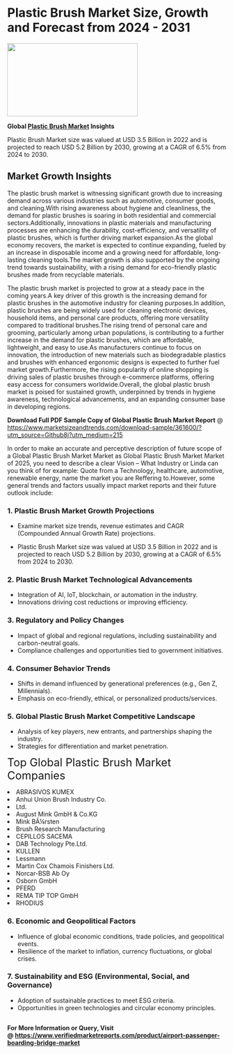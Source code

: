 <H1>Plastic Brush Market Size, Growth and Forecast from 2024 - 2031</H1><img class="aligncenter size-medium wp-image-584254" src="https://thirdeyenews.in/wp-content/uploads/2024/09/Global-Market-Research-300x168.jpeg" alt="" width="300" height="168" /><p><strong>Global&nbsp;<a href="https://www.marketsizeandtrends.com/download-sample/361600/?utm_source=Github8j?utm_medium=215">Plastic Brush Market</a> Insights</strong></p><p>Plastic Brush Market size was valued at USD 3.5 Billion in 2022 and is projected to reach USD 5.2 Billion by 2030, growing at a CAGR of 6.5% from 2024 to 2030.</p><p><h2>Market Growth Insights</h2> <p>The plastic brush market is witnessing significant growth due to increasing demand across various industries such as automotive, consumer goods, and cleaning.With rising awareness about hygiene and cleanliness, the demand for plastic brushes is soaring in both residential and commercial sectors.Additionally, innovations in plastic materials and manufacturing processes are enhancing the durability, cost-efficiency, and versatility of plastic brushes, which is further driving market expansion.As the global economy recovers, the market is expected to continue expanding, fueled by an increase in disposable income and a growing need for affordable, long-lasting cleaning tools.The market growth is also supported by the ongoing trend towards sustainability, with a rising demand for eco-friendly plastic brushes made from recyclable materials.</p> <p>The plastic brush market is projected to grow at a steady pace in the coming years.A key driver of this growth is the increasing demand for plastic brushes in the automotive industry for cleaning purposes.In addition, plastic brushes are being widely used for cleaning electronic devices, household items, and personal care products, offering more versatility compared to traditional brushes.The rising trend of personal care and grooming, particularly among urban populations, is contributing to a further increase in the demand for plastic brushes, which are affordable, lightweight, and easy to use.As manufacturers continue to focus on innovation, the introduction of new materials such as biodegradable plastics and brushes with enhanced ergonomic designs is expected to further fuel market growth.Furthermore, the rising popularity of online shopping is driving sales of plastic brushes through e-commerce platforms, offering easy access for consumers worldwide.Overall, the global plastic brush market is poised for sustained growth, underpinned by trends in hygiene awareness, technological advancements, and an expanding consumer base in developing regions.</p> <p><span class=""><strong>Download Full PDF Sample Copy of Global Plastic Brush Market Report</strong> @ <a href="https://www.marketsizeandtrends.com/download-sample/361600/?utm_source=Github8j?utm_medium=215" target="_blank">https://www.marketsizeandtrends.com/download-sample/361600/?utm_source=Github8j?utm_medium=215</a></span></p><p>In order to make an accurate and perceptive description of future scope of a Global&nbsp;Plastic Brush Market Market as Global&nbsp;Plastic Brush Market Market of 2025, you need to describe a clear Vision &ndash; What Industry or Linda can you think of for example: Quote from a Technology, healthcare, automotive, renewable energy, name the market you are Reffering to.However, some general trends and factors usually impact market reports and their future outlook include:</p><h3>1.&nbsp;<strong>Plastic Brush Market Growth Projections</strong></h3><ul><li>Examine market size trends, revenue estimates and CAGR (Compounded Annual Growth Rate) projections.</li><li><p>Plastic Brush Market size was valued at USD 3.5 Billion in 2022 and is projected to reach USD 5.2 Billion by 2030, growing at a CAGR of 6.5% from 2024 to 2030.</p></li></ul><h3>2.&nbsp;<strong>Plastic Brush Market Technological Advancements</strong></h3><ul><li>Integration of AI, IoT, blockchain, or automation in the industry.</li><li>Innovations driving cost reductions or improving efficiency.</li></ul><h3>3.&nbsp;<strong>Regulatory and Policy Changes</strong></h3><ul><li>Impact of global and regional regulations, including sustainability and carbon-neutral goals.</li><li>Compliance challenges and opportunities tied to government initiatives.</li></ul><h3>4.&nbsp;<strong>Consumer Behavior Trends</strong></h3><ul><li>Shifts in demand influenced by generational preferences (e.g., Gen Z, Millennials).</li><li>Emphasis on eco-friendly, ethical, or personalized products/services.</li></ul><h3>5.&nbsp;<strong>Global Plastic Brush Market Competitive Landscape</strong></h3><ul><li>Analysis of key players, new entrants, and partnerships shaping the industry.</li><li>Strategies for differentiation and market penetration.</li></ul><p data-pm-slice="1 1 []"><span style="color: inherit; font-family: inherit; font-size: 25px;">Top Global Plastic Brush Market Companies</span></p><div class="" data-test-id=""><p><li>ABRASIVOS KUMEX</li><li> Anhui Union Brush Industry Co.</li><li> Ltd.</li><li> August Mink GmbH & Co.KG</li><li> Mink BÃ¼rsten</li><li> Brush Research Manufacturing</li><li> CEPILLOS SACEMA</li><li> DAB Technology Pte.Ltd.</li><li> KULLEN</li><li> Lessmann</li><li> Martin Cox Chamois Finishers Ltd.</li><li> Norcar-BSB Ab Oy</li><li> Osborn GmbH</li><li> PFERD</li><li> REMA TIP TOP GmbH</li><li> RHODIUS</li></p></div><h3>6.&nbsp;<strong>Economic and Geopolitical Factors</strong></h3><ul><li>Influence of global economic conditions, trade policies, and geopolitical events.</li><li>Resilience of the market to inflation, currency fluctuations, or global crises.</li></ul><h3>7.&nbsp;<strong>Sustainability and ESG (Environmental, Social, and Governance)</strong></h3><ul><li>Adoption of sustainable practices to meet ESG criteria.</li><li>Opportunities in green technologies and circular economy principles.</li></ul><h2><strong style="font-size: 14px;">For More Information or Query, Visit @&nbsp;</strong><a style="background-color: #ffffff; font-size: 14px;" href="https://www.marketsizeandtrends.com/report/plastic-brush-market/" target="_blank">https://www.verifiedmarketreports.com/product/airport-passenger-boarding-bridge-market</a></h2>